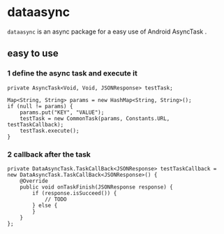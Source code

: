 dataasync
=========

`dataasync` is an async package for a easy use of Android AsyncTask . 


## easy to use

### 1   **define the async task and execute it**
```
private AsyncTask<Void, Void, JSONResponse> testTask;

Map<String, String> params = new HashMap<String, String>();
if (null != params) {
	params.put("KEY", "VALUE");
	testTask = new CommonTask(params, Constants.URL, testTaskCallback);
	testTask.execute();
}

```
### 2 **callback after the task**

```
private DataAsyncTask.TaskCallBack<JSONResponse> testTaskCallback = new DataAsyncTask.TaskCallBack<JSONResponse>() {
	@Override
	public void onTaskFinish(JSONResponse response) {
		if (response.isSucceed()) {
			// TODO
		} else {
		}
	}
};

```
